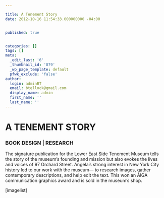 ```yaml
---

title: A Tenement Story
date: 2012-10-16 11:54:33.000000000 -04:00


published: true


categories: []
tags: []
meta:
  _edit_last: '6'
  _thumbnail_id: '879'
  _wp_page_template: default
  pfwk_exclude: 'false'
author:
  login: adminBT
  email: btellock@gmail.com
  display_name: admin
  first_name: ''
  last_name: ''
---
```

<h1>A TENEMENT STORY</h1>
<h3>BOOK DESIGN | RESEARCH</h3>
<span>The signature publication for the Lower East Side Tenement Museum tells the story of the museum’s founding and mission but also evokes the lives and voices of 97 Orchard Street</span>. Angela’s strong interest in New York City history led to our work with the museum— to research images, gather contemporary descriptions, and help edit the text. This won an AIGA communication graphics award and is sold in the museum’s shop.


[imagelist]</p>
